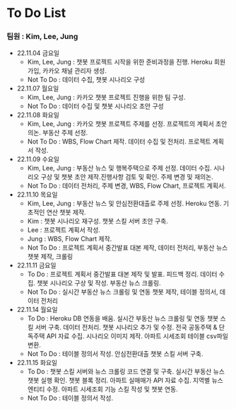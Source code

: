 # To Do List 
### 팀원 : Kim, Lee, Jung
- 22.11.04 금요일
    + Kim, Lee, Jung : 챗봇 프로젝트 시작을 위한 준비과정을 진행. Heroku 회원가입, 카카오 채널 관리자 생성.
    + Not To Do : 데이터 수집, 챗봇 시나리오 구성
- 22.11.07 월요일
    + Kim, Lee, Jung :  카카오 챗봇 프로젝트 진행을 위한 팀 구성.
    + Not To Do : 데이터 수집 및 챗봇 시나리오 초안 구성 
- 22.11.08 화요일
    + Kim, Lee, Jung : 카카오 챗봇 프로젝트 주제를 선정. 프로젝트의 계획서 초안 의논. 부동산 주제 선정.
    + Not To Do : WBS, Flow Chart 제작. 데이터 수집 및 전처리. 프로젝트 계획서 작성.
- 22.11.09 수요일
    + Kim, Lee, Jung : 부동산 뉴스 및 행복주택으로 주제 선정. 데이터 수집. 시나리오 구상 및 챗봇 초안 제작.진행사항 검토 및 확인. 주제 변경 및 재의논.
    + Not To Do : 데이터 전처리, 주제 변경, WBS, Flow Chart, 프로젝트 계획서.
- 22.11.10 목요일
    + Kim, Lee, Jung : 부동산 뉴스 및 안심전환대출로 주제 선정. Heroku 연동. 기초적인 연산 챗봇 제작.
    + Kim : 챗봇 시나리오 재구성. 챗봇 스킬 서버 초안 구축. 
    + Lee : 프로젝트 계획서 작성.
    + Jung : WBS, Flow Chart 제작.
    + Not To Do : 프로젝트 계획서 중간발표 대본 제작, 데이터 전처리, 부동산 뉴스 챗봇 제작, 크롤링
- 22.11.11 금요일
    + To Do : 프로젝트 계획서 중간발표 대본 제작 및 발표. 피드백 정리. 데이터 수집. 챗봇 시나리오 구상 및 작성. 부동산 뉴스 크롤링. 
    + Not To Do : 실시간 부동산 뉴스 크롤링 및 연동 챗봇 제작, 테이블 정의서, 데이터 전처리
- 22.11.14 월요일
    + To Do : Heroku DB 연동을 배움. 실시간 부동산 뉴스 크롤링 및 연동 챗봇 스킬 서버 구축. 데이터 전처리. 챗봇 시나리오 추가 및 수정. 전국 공동주택 & 단독주택 API 자료 수집. 시나리오 이미지 제작. 아파트 시세조회 테이블 csv파일 변환.
    + Not To Do : 테이블 정의서 작성. 안심전환대출 챗봇 스킬 서버 구축.
- 22.11.15 화요일
    + To Do : 챗봇 스킬 서버와 뉴스 크롤링 코드 연결 및 구축. 실시간 부동산 뉴스 챗봇 실행 확인. 챗봇 블록 정리. 아파트 실매매가 API 자료 수집. 지역별 뉴스 엔티티 수정. 아파트 시세조회 기능 스킬 작성 및 챗봇 연동.
    + Not To Do : 테이블 정의서 작성.  